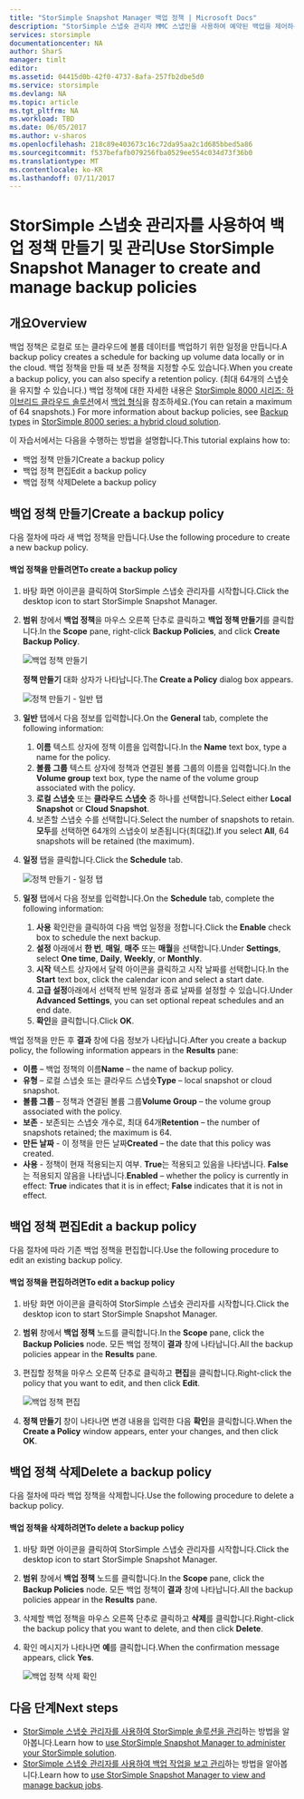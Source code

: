 ```yaml
---
title: "StorSimple Snapshot Manager 백업 정책 | Microsoft Docs"
description: "StorSimple 스냅숏 관리자 MMC 스냅인을 사용하여 예약된 백업을 제어하는 백업 정책을 만들고 관리하는 방법을 설명합니다."
services: storsimple
documentationcenter: NA
author: SharS
manager: timlt
editor: 
ms.assetid: 04415d0b-42f0-4737-8afa-257fb2dbe5d0
ms.service: storsimple
ms.devlang: NA
ms.topic: article
ms.tgt_pltfrm: NA
ms.workload: TBD
ms.date: 06/05/2017
ms.author: v-sharos
ms.openlocfilehash: 218c89e403673c16c72da95aa2c1d685bbed5a86
ms.sourcegitcommit: f537befafb079256fba0529ee554c034d73f36b0
ms.translationtype: MT
ms.contentlocale: ko-KR
ms.lasthandoff: 07/11/2017
---
```

# <a name="use-storsimple-snapshot-manager-to-create-and-manage-backup-policies"></a><span data-ttu-id="47b1a-103">StorSimple 스냅숏 관리자를 사용하여 백업 정책 만들기 및 관리</span><span class="sxs-lookup"><span data-stu-id="47b1a-103">Use StorSimple Snapshot Manager to create and manage backup policies</span></span>
## <a name="overview"></a><span data-ttu-id="47b1a-104">개요</span><span class="sxs-lookup"><span data-stu-id="47b1a-104">Overview</span></span>
<span data-ttu-id="47b1a-105">백업 정책은 로컬로 또는 클라우드에 볼륨 데이터를 백업하기 위한 일정을 만듭니다.</span><span class="sxs-lookup"><span data-stu-id="47b1a-105">A backup policy creates a schedule for backing up volume data locally or in the cloud.</span></span> <span data-ttu-id="47b1a-106">백업 정책을 만들 때 보존 정책을 지정할 수도 있습니다.</span><span class="sxs-lookup"><span data-stu-id="47b1a-106">When you create a backup policy, you can also specify a retention policy.</span></span> <span data-ttu-id="47b1a-107">(최대 64개의 스냅숏을 유지할 수 있습니다.) 백업 정책에 대한 자세한 내용은 [StorSimple 8000 시리즈: 하이브리드 클라우드 솔루션](storsimple-overview.md)에서 [백업 형식](storsimple-what-is-snapshot-manager.md#backup-types-and-backup-policies)을 참조하세요.</span><span class="sxs-lookup"><span data-stu-id="47b1a-107">(You can retain a maximum of 64 snapshots.) For more information about backup policies, see [Backup types](storsimple-what-is-snapshot-manager.md#backup-types-and-backup-policies) in [StorSimple 8000 series: a hybrid cloud solution](storsimple-overview.md).</span></span>

<span data-ttu-id="47b1a-108">이 자습서에서는 다음을 수행하는 방법을 설명합니다.</span><span class="sxs-lookup"><span data-stu-id="47b1a-108">This tutorial explains how to:</span></span>

* <span data-ttu-id="47b1a-109">백업 정책 만들기</span><span class="sxs-lookup"><span data-stu-id="47b1a-109">Create a backup policy</span></span>
* <span data-ttu-id="47b1a-110">백업 정책 편집</span><span class="sxs-lookup"><span data-stu-id="47b1a-110">Edit a backup policy</span></span>
* <span data-ttu-id="47b1a-111">백업 정책 삭제</span><span class="sxs-lookup"><span data-stu-id="47b1a-111">Delete a backup policy</span></span>

## <a name="create-a-backup-policy"></a><span data-ttu-id="47b1a-112">백업 정책 만들기</span><span class="sxs-lookup"><span data-stu-id="47b1a-112">Create a backup policy</span></span>
<span data-ttu-id="47b1a-113">다음 절차에 따라 새 백업 정책을 만듭니다.</span><span class="sxs-lookup"><span data-stu-id="47b1a-113">Use the following procedure to create a new backup policy.</span></span>

#### <a name="to-create-a-backup-policy"></a><span data-ttu-id="47b1a-114">백업 정책을 만들려면</span><span class="sxs-lookup"><span data-stu-id="47b1a-114">To create a backup policy</span></span>
1. <span data-ttu-id="47b1a-115">바탕 화면 아이콘을 클릭하여 StorSimple 스냅숏 관리자를 시작합니다.</span><span class="sxs-lookup"><span data-stu-id="47b1a-115">Click the desktop icon to start StorSimple Snapshot Manager.</span></span>
2. <span data-ttu-id="47b1a-116">**범위** 창에서 **백업 정책**을 마우스 오른쪽 단추로 클릭하고 **백업 정책 만들기**를 클릭합니다.</span><span class="sxs-lookup"><span data-stu-id="47b1a-116">In the **Scope** pane, right-click **Backup Policies**, and click **Create Backup Policy**.</span></span>

    ![백업 정책 만들기](./media/storsimple-snapshot-manager-manage-backup-policies/HCS_SSM_Create_BU_policy.png)

    <span data-ttu-id="47b1a-118">**정책 만들기** 대화 상자가 나타납니다.</span><span class="sxs-lookup"><span data-stu-id="47b1a-118">The **Create a Policy** dialog box appears.</span></span>

    ![정책 만들기 - 일반 탭](./media/storsimple-snapshot-manager-manage-backup-policies/HCS_SSM_Create_policy_general.png)
3. <span data-ttu-id="47b1a-120">**일반** 탭에서 다음 정보를 입력합니다.</span><span class="sxs-lookup"><span data-stu-id="47b1a-120">On the **General** tab, complete the following information:</span></span>

   1. <span data-ttu-id="47b1a-121">**이름** 텍스트 상자에 정책 이름을 입력합니다.</span><span class="sxs-lookup"><span data-stu-id="47b1a-121">In the **Name** text box, type a name for the policy.</span></span>
   2. <span data-ttu-id="47b1a-122">**볼륨 그룹** 텍스트 상자에 정책과 연결된 볼륨 그룹의 이름을 입력합니다.</span><span class="sxs-lookup"><span data-stu-id="47b1a-122">In the **Volume group** text box, type the name of the volume group associated with the policy.</span></span>
   3. <span data-ttu-id="47b1a-123">**로컬 스냅숏** 또는 **클라우드 스냅숏** 중 하나를 선택합니다.</span><span class="sxs-lookup"><span data-stu-id="47b1a-123">Select either **Local Snapshot** or **Cloud Snapshot**.</span></span>
   4. <span data-ttu-id="47b1a-124">보존할 스냅숏 수를 선택합니다.</span><span class="sxs-lookup"><span data-stu-id="47b1a-124">Select the number of snapshots to retain.</span></span> <span data-ttu-id="47b1a-125">**모두**를 선택하면 64개의 스냅숏이 보존됩니다(최대값).</span><span class="sxs-lookup"><span data-stu-id="47b1a-125">If you select **All**, 64 snapshots will be retained (the maximum).</span></span>
4. <span data-ttu-id="47b1a-126">**일정** 탭을 클릭합니다.</span><span class="sxs-lookup"><span data-stu-id="47b1a-126">Click the **Schedule** tab.</span></span>

    ![정책 만들기 - 일정 탭](./media/storsimple-snapshot-manager-manage-backup-policies/HCS_SSM_Create_policy_schedule.png)
5. <span data-ttu-id="47b1a-128">**일정** 탭에서 다음 정보를 입력합니다.</span><span class="sxs-lookup"><span data-stu-id="47b1a-128">On the **Schedule** tab, complete the following information:</span></span>

   1. <span data-ttu-id="47b1a-129">**사용** 확인란을 클릭하여 다음 백업 일정을 정합니다.</span><span class="sxs-lookup"><span data-stu-id="47b1a-129">Click the **Enable** check box to schedule the next backup.</span></span>
   2. <span data-ttu-id="47b1a-130">**설정** 아래에서 **한 번**, **매일**, **매주** 또는 **매월**을 선택합니다.</span><span class="sxs-lookup"><span data-stu-id="47b1a-130">Under **Settings**, select **One time**, **Daily**, **Weekly**, or **Monthly**.</span></span>
   3. <span data-ttu-id="47b1a-131">**시작** 텍스트 상자에서 달력 아이콘을 클릭하고 시작 날짜를 선택합니다.</span><span class="sxs-lookup"><span data-stu-id="47b1a-131">In the **Start** text box, click the calendar icon and select a start date.</span></span>
   4. <span data-ttu-id="47b1a-132">**고급 설정**아래에서 선택적 반복 일정과 종료 날짜를 설정할 수 있습니다.</span><span class="sxs-lookup"><span data-stu-id="47b1a-132">Under **Advanced Settings**, you can set optional repeat schedules and an end date.</span></span>
   5. <span data-ttu-id="47b1a-133">**확인**을 클릭합니다.</span><span class="sxs-lookup"><span data-stu-id="47b1a-133">Click **OK**.</span></span>

<span data-ttu-id="47b1a-134">백업 정책을 만든 후 **결과** 창에 다음 정보가 나타납니다.</span><span class="sxs-lookup"><span data-stu-id="47b1a-134">After you create a backup policy, the following information appears in the **Results** pane:</span></span>

* <span data-ttu-id="47b1a-135">**이름** – 백업 정책의 이름</span><span class="sxs-lookup"><span data-stu-id="47b1a-135">**Name** – the name of backup policy.</span></span>
* <span data-ttu-id="47b1a-136">**유형** – 로컬 스냅숏 또는 클라우드 스냅숏</span><span class="sxs-lookup"><span data-stu-id="47b1a-136">**Type** – local snapshot or cloud snapshot.</span></span>
* <span data-ttu-id="47b1a-137">**볼륨 그룹** – 정책과 연결된 볼륨 그룹</span><span class="sxs-lookup"><span data-stu-id="47b1a-137">**Volume Group** – the volume group associated with the policy.</span></span>
* <span data-ttu-id="47b1a-138">**보존** - 보존되는 스냅숏 개수로, 최대 64개</span><span class="sxs-lookup"><span data-stu-id="47b1a-138">**Retention** – the number of snapshots retained; the maximum is 64.</span></span>
* <span data-ttu-id="47b1a-139">**만든 날짜** - 이 정책을 만든 날짜</span><span class="sxs-lookup"><span data-stu-id="47b1a-139">**Created** – the date that this policy was created.</span></span>
* <span data-ttu-id="47b1a-140">**사용** - 정책이 현재 적용되는지 여부. **True**는 적용되고 있음을 나타냅니다. **False**는 적용되지 않음을 나타냅니다.</span><span class="sxs-lookup"><span data-stu-id="47b1a-140">**Enabled** – whether the policy is currently in effect: **True** indicates that it is in effect; **False** indicates that it is not in effect.</span></span>

## <a name="edit-a-backup-policy"></a><span data-ttu-id="47b1a-141">백업 정책 편집</span><span class="sxs-lookup"><span data-stu-id="47b1a-141">Edit a backup policy</span></span>
<span data-ttu-id="47b1a-142">다음 절차에 따라 기존 백업 정책을 편집합니다.</span><span class="sxs-lookup"><span data-stu-id="47b1a-142">Use the following procedure to edit an existing backup policy.</span></span>

#### <a name="to-edit-a-backup-policy"></a><span data-ttu-id="47b1a-143">백업 정책을 편집하려면</span><span class="sxs-lookup"><span data-stu-id="47b1a-143">To edit a backup policy</span></span>
1. <span data-ttu-id="47b1a-144">바탕 화면 아이콘을 클릭하여 StorSimple 스냅숏 관리자를 시작합니다.</span><span class="sxs-lookup"><span data-stu-id="47b1a-144">Click the desktop icon to start StorSimple Snapshot Manager.</span></span>
2. <span data-ttu-id="47b1a-145">**범위** 창에서 **백업 정책** 노드를 클릭합니다.</span><span class="sxs-lookup"><span data-stu-id="47b1a-145">In the **Scope** pane, click the **Backup Policies** node.</span></span> <span data-ttu-id="47b1a-146">모든 백업 정책이 **결과** 창에 나타납니다.</span><span class="sxs-lookup"><span data-stu-id="47b1a-146">All the backup policies appear in the **Results** pane.</span></span>
3. <span data-ttu-id="47b1a-147">편집할 정책을 마우스 오른쪽 단추로 클릭하고 **편집**을 클릭합니다.</span><span class="sxs-lookup"><span data-stu-id="47b1a-147">Right-click the policy that you want to edit, and then click **Edit**.</span></span>

    ![백업 정책 편집](./media/storsimple-snapshot-manager-manage-backup-policies/HCS_SSM_Edit_BU_policy.png)
4. <span data-ttu-id="47b1a-149">**정책 만들기** 창이 나타나면 변경 내용을 입력한 다음 **확인**을 클릭합니다.</span><span class="sxs-lookup"><span data-stu-id="47b1a-149">When the **Create a Policy** window appears, enter your changes, and then click **OK**.</span></span>

## <a name="delete-a-backup-policy"></a><span data-ttu-id="47b1a-150">백업 정책 삭제</span><span class="sxs-lookup"><span data-stu-id="47b1a-150">Delete a backup policy</span></span>
<span data-ttu-id="47b1a-151">다음 절차에 따라 백업 정책을 삭제합니다.</span><span class="sxs-lookup"><span data-stu-id="47b1a-151">Use the following procedure to delete a backup policy.</span></span>

#### <a name="to-delete-a-backup-policy"></a><span data-ttu-id="47b1a-152">백업 정책을 삭제하려면</span><span class="sxs-lookup"><span data-stu-id="47b1a-152">To delete a backup policy</span></span>
1. <span data-ttu-id="47b1a-153">바탕 화면 아이콘을 클릭하여 StorSimple 스냅숏 관리자를 시작합니다.</span><span class="sxs-lookup"><span data-stu-id="47b1a-153">Click the desktop icon to start StorSimple Snapshot Manager.</span></span>
2. <span data-ttu-id="47b1a-154">**범위** 창에서 **백업 정책** 노드를 클릭합니다.</span><span class="sxs-lookup"><span data-stu-id="47b1a-154">In the **Scope** pane, click the **Backup Policies** node.</span></span> <span data-ttu-id="47b1a-155">모든 백업 정책이 **결과** 창에 나타납니다.</span><span class="sxs-lookup"><span data-stu-id="47b1a-155">All the backup policies appear in the **Results** pane.</span></span>
3. <span data-ttu-id="47b1a-156">삭제할 백업 정책을 마우스 오른쪽 단추로 클릭하고 **삭제**를 클릭합니다.</span><span class="sxs-lookup"><span data-stu-id="47b1a-156">Right-click the backup policy that you want to delete, and then click **Delete**.</span></span>
4. <span data-ttu-id="47b1a-157">확인 메시지가 나타나면 **예**를 클릭합니다.</span><span class="sxs-lookup"><span data-stu-id="47b1a-157">When the confirmation message appears, click **Yes**.</span></span>

    ![백업 정책 삭제 확인](./media/storsimple-snapshot-manager-manage-backup-policies/HCS_SSM_Delete_BU_policy.png)

## <a name="next-steps"></a><span data-ttu-id="47b1a-159">다음 단계</span><span class="sxs-lookup"><span data-stu-id="47b1a-159">Next steps</span></span>
* <span data-ttu-id="47b1a-160">[StorSimple 스냅숏 관리자를 사용하여 StorSimple 솔루션을 관리](storsimple-snapshot-manager-admin.md)하는 방법을 알아봅니다.</span><span class="sxs-lookup"><span data-stu-id="47b1a-160">Learn how to [use StorSimple Snapshot Manager to administer your StorSimple solution](storsimple-snapshot-manager-admin.md).</span></span>
* <span data-ttu-id="47b1a-161">[StorSimple 스냅숏 관리자를 사용하여 백업 작업을 보고 관리](storsimple-snapshot-manager-manage-backup-jobs.md)하는 방법을 알아봅니다.</span><span class="sxs-lookup"><span data-stu-id="47b1a-161">Learn how to [use StorSimple Snapshot Manager to view and manage backup jobs](storsimple-snapshot-manager-manage-backup-jobs.md).</span></span>

